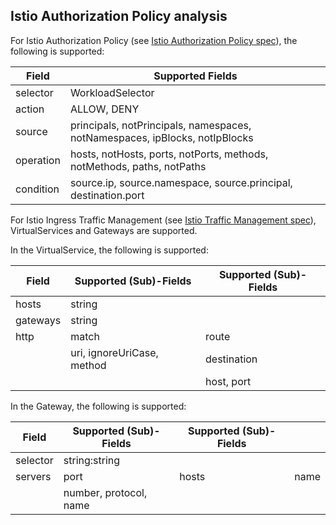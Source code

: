 ## Istio Authorization Policy analysis

For Istio Authorization Policy (see [Istio Authorization Policy spec](https://istio.io/latest/docs/reference/config/security/authorization-policy/)), 
the following is supported:

| Field | Supported Fields |
|-------|-------------|
|selector| WorkloadSelector |
|action| ALLOW, DENY|
|source| principals, notPrincipals, namespaces, notNamespaces, ipBlocks, notIpBlocks|
|operation| hosts, notHosts, ports, notPorts, methods, notMethods, paths, notPaths|
|condition| source.ip, source.namespace, source.principal, destination.port|

For Istio Ingress Traffic Management (see [Istio Traffic Management spec](https://istio.io/latest/docs/concepts/traffic-management/)), 
VirtualServices and Gateways are supported. 

In the VirtualService, the following is supported:

| Field    | Supported (Sub)-Fields     | Supported (Sub)-Fields |
|----------|----------------------------|------------------------|
| hosts    | string                     |                        |
| gateways | string                     |                        |
| http     | match                      | route                  |
|          | uri, ignoreUriCase, method | destination            |
|          |                            | host, port             |

In the Gateway, the following is supported:

| Field    | Supported (Sub)-Fields  | Supported (Sub)-Fields |      |
|----------|-------------------------|------------------------|------|
| selector | string:string           |                        |      |
| servers  | port                    | hosts                  | name |
|          | number, protocol, name  |                        |

